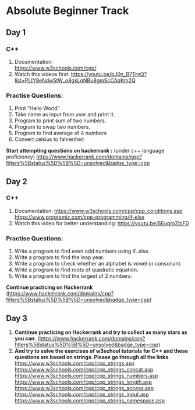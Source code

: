 # Absolute Beginner Track

## Day 1
### C++
1. Documentation:  
   https://www.w3schools.com/cpp/ 
2. Watch this videos first: 
   https://youtu.be/bJ0n_B7TrnQ?list=PLIY8eNdw5tW_o8gsLqNBu8gmScCAqKm2Q
   
### Practise Questions:
1. Print “Hello World”
2. Take name as input from user and print it.
3. Program to print sum of two numbers.
4. Program to swap two numbers.
5. Program to find average of 4 numbers
6. Convert celsius to fahrenheit 

**Start attempting questions on hackerrank :**
(under c++ language proficiency) 
https://www.hackerrank.com/domains/cpp?filters%5Bstatus%5D%5B%5D=unsolved&badge_type=cpp


## Day 2
### C++
1. Documentation: 
   https://www.w3schools.com/cpp/cpp_conditions.asp
   https://www.programiz.com/cpp-programming/if-else 
2. Watch this video for better understanding: 
   https://youtu.be/6EuqroZibF0
   
### Practise Questions:
1. Write a program to find even odd numbers using if..else.
2. Write a program to find the leap year.
3. Write a program to check whether an alphabet is vowel or consonant.
4. Write a program to find roots of quadratic equation.
5. Write a program to find the largest of 2 numbers.

**Continue practicing on Hackerrank**
(https://www.hackerrank.com/domains/cpp?filters%5Bstatus%5D%5B%5D=unsolved&badge_type=cpp)

   
## Day 3
1. **Continue practicing on Hackerrank and try to collect as many stars as you can.**
   (https://www.hackerrank.com/domains/cpp?filters%5Bstatus%5D%5B%5D=unsolved&badge_type=cpp)
2. **And try to solve the exercises of w3school tutorials for C++ and these questions are based on strings. Please go through all the links.**
   https://www.w3schools.com/cpp/cpp_strings.asp
   https://www.w3schools.com/cpp/cpp_strings_concat.asp
   https://www.w3schools.com/cpp/cpp_strings_numbers.asp
   https://www.w3schools.com/cpp/cpp_strings_length.asp
   https://www.w3schools.com/cpp/cpp_strings_access.asp
   https://www.w3schools.com/cpp/cpp_strings_input.asp
   https://www.w3schools.com/cpp/cpp_strings_namespace.asp


